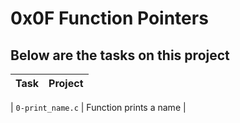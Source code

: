 # 0x0F Function Pointers

## Below are the tasks on this project

| Task | Project |
| ---- | ------- |

| `0-print_name.c` | Function prints a name |
